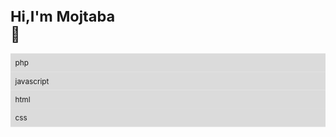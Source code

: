 <svg fill="none" viewBox="0 0 600 300" width="600" height="300" xmlns="http://www.w3.org/2000/svg">
	<foreignObject width="100%" height="100%">
		<div xmlns="http://www.w3.org/1999/xhtml">
			<style>
				#pro>div{background:rgb(219,219,219);padding:9px;}
			</style>
			<div class="container">
				<h1>Hi,I'm Mojtaba<div class="hi">👋</div></h1>
				<div id="pro">
					<div>php</div>
					<div>javascript</div>
					<div>html</div>
					<div>css</div>
				</div>
			</div>
		</div>
	</foreignObject>
</svg>
